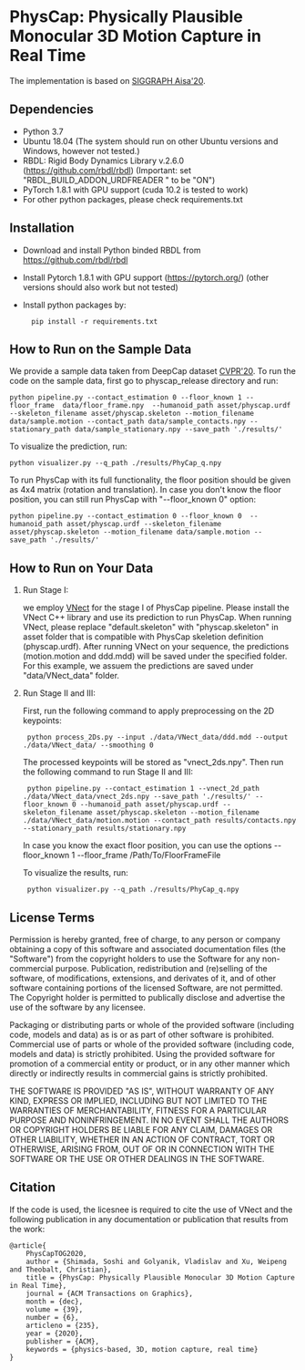 # PhysCap: Physically Plausible Monocular 3D Motion Capture in Real Time
The implementation is based on [SIGGRAPH Aisa'20](https://vcai.mpi-inf.mpg.de/projects/PhysCap/). 
 
## Dependencies
- Python 3.7
- Ubuntu 18.04  (The system should run on other Ubuntu versions and Windows, however not tested.)
- RBDL: Rigid Body Dynamics Library v.2.6.0 (https://github.com/rbdl/rbdl) (Important: set "RBDL_BUILD_ADDON_URDFREADER " to be "ON")
- PyTorch 1.8.1 with GPU support (cuda 10.2 is tested to work)
- For other python packages, please check requirements.txt

## Installation
- Download and install Python binded RBDL from  https://github.com/rbdl/rbdl
- Install Pytorch 1.8.1 with GPU support (https://pytorch.org/) (other versions should also work but not tested)
- Install python packages by:

		pip install -r requirements.txt

## How to Run on the Sample Data
We provide a sample data taken from DeepCap dataset [CVPR'20](https://people.mpi-inf.mpg.de/~mhaberma/projects/2020-cvpr-deepcap/). To run the code on the sample data, first go to physcap_release directory and run:

    python pipeline.py --contact_estimation 0 --floor_known 1 --floor_frame  data/floor_frame.npy  --humanoid_path asset/physcap.urdf --skeleton_filename asset/physcap.skeleton --motion_filename data/sample.motion --contact_path data/sample_contacts.npy --stationary_path data/sample_stationary.npy --save_path './results/'

To visualize the prediction, run:

    python visualizer.py --q_path ./results/PhyCap_q.npy

To run PhysCap with its full functionality, the floor position should be given as 4x4 matrix (rotation and translation). In case you don't know the floor position, you can still run PhysCap with "--floor_known 0" option:

    python pipeline.py --contact_estimation 0 --floor_known 0  --humanoid_path asset/physcap.urdf --skeleton_filename asset/physcap.skeleton --motion_filename data/sample.motion --save_path './results/'

## How to Run on Your Data

1) Run Stage I: 

	we employ [VNect](http://gvv.mpi-inf.mpg.de/projects/VNect/) for the stage I of PhysCap pipeline.  Please install the VNect C++ library and use its prediction to run PhysCap. When running VNect, please replace "default.skeleton" with "physcap.skeleton" in asset folder that is compatible with PhysCap skeletion definition (physcap.urdf). After running VNect on your sequence, the predictions (motion.motion and ddd.mdd) will be saved under the specified folder. For this example, we assuem the predictions are saved under "data/VNect_data" folder.

2) Run Stage II and III:
	
	First, run the following command to apply preprocessing on the 2D keypoints:

		python process_2Ds.py --input ./data/VNect_data/ddd.mdd --output ./data/VNect_data/ --smoothing 0

	The processed keypoints will be stored as "vnect_2ds.npy". Then run the following command to run Stage II and III:
		
		python pipeline.py --contact_estimation 1 --vnect_2d_path ./data/VNect_data/vnect_2ds.npy --save_path './results/' --floor_known 0 --humanoid_path asset/physcap.urdf --skeleton_filename asset/physcap.skeleton --motion_filename ./data/VNect_data/motion.motion --contact_path results/contacts.npy --stationary_path results/stationary.npy  
	In case you know the exact floor position, you can use the options --floor_known 1 --floor_frame /Path/To/FloorFrameFile

	To visualize the results, run:

		python visualizer.py --q_path ./results/PhyCap_q.npy


## License Terms
Permission is hereby granted, free of charge, to any person or company obtaining a copy of this software and associated documentation files (the "Software") from the copyright holders to use the Software for any non-commercial purpose. Publication, redistribution and (re)selling of the software, of modifications, extensions, and derivates of it, and of other software containing portions of the licensed Software, are not permitted. The Copyright holder is permitted to publically disclose and advertise the use of the software by any licensee. 

Packaging or distributing parts or whole of the provided software (including code, models and data) as is or as part of other software is prohibited. Commercial use of parts or whole of the provided software (including code, models and data) is strictly prohibited. Using the provided software for promotion of a commercial entity or product, or in any other manner which directly or indirectly results in commercial gains is strictly prohibited. 

THE SOFTWARE IS PROVIDED "AS IS", WITHOUT WARRANTY OF ANY KIND, EXPRESS OR
IMPLIED, INCLUDING BUT NOT LIMITED TO THE WARRANTIES OF MERCHANTABILITY,
FITNESS FOR A PARTICULAR PURPOSE AND NONINFRINGEMENT. IN NO EVENT SHALL THE
AUTHORS OR COPYRIGHT HOLDERS BE LIABLE FOR ANY CLAIM, DAMAGES OR OTHER
LIABILITY, WHETHER IN AN ACTION OF CONTRACT, TORT OR OTHERWISE, ARISING FROM,
OUT OF OR IN CONNECTION WITH THE SOFTWARE OR THE USE OR OTHER DEALINGS IN THE
SOFTWARE.

## Citation
If the code is used, the licesnee is required to cite the use of VNect and the following publication in any documentation 
or publication that results from the work:
```
@article{
	PhysCapTOG2020,
	author = {Shimada, Soshi and Golyanik, Vladislav and Xu, Weipeng and Theobalt, Christian},
	title = {PhysCap: Physically Plausible Monocular 3D Motion Capture in Real Time},
	journal = {ACM Transactions on Graphics}, 
	month = {dec},
	volume = {39},
	number = {6}, 
	articleno = {235},
	year = {2020}, 
	publisher = {ACM}, 
	keywords = {physics-based, 3D, motion capture, real time}
} 
```
